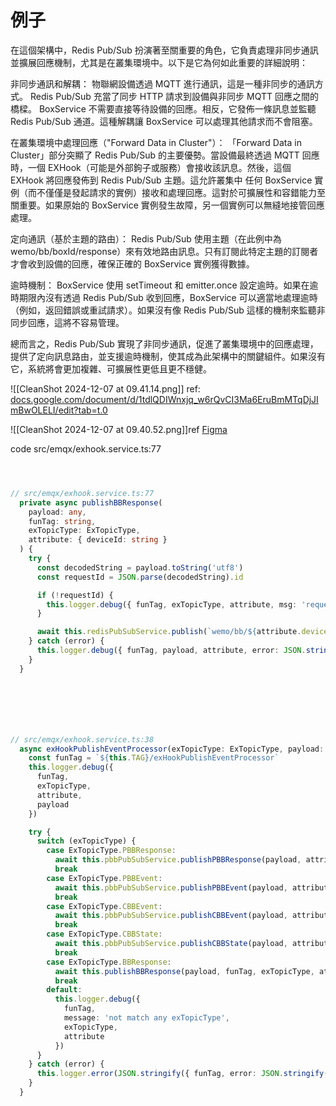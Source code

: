 
# 例子

在這個架構中，Redis Pub/Sub 扮演著至關重要的角色，它負責處理非同步通訊並擴展回應機制，尤其是在叢集環境中。以下是它為何如此重要的詳細說明：

非同步通訊和解耦： 物聯網設備透過 MQTT 進行通訊，這是一種非同步的通訊方式。 Redis Pub/Sub 充當了同步 HTTP 請求到設備與非同步 MQTT 回應之間的橋樑。 BoxService 不需要直接等待設備的回應。相反，它發佈一條訊息並監聽 Redis Pub/Sub 通道。這種解耦讓 BoxService 可以處理其他請求而不會阻塞。

在叢集環境中處理回應（"Forward Data in Cluster"）： 「Forward Data in Cluster」部分突顯了 Redis Pub/Sub 的主要優勢。當設備最終透過 MQTT 回應時，一個 EXHook（可能是外部鉤子或服務）會接收該訊息。然後，這個 EXHook 將回應發佈到 Redis Pub/Sub 主題。這允許叢集中 任何 BoxService 實例（而不僅僅是發起請求的實例）接收和處理回應。這對於可擴展性和容錯能力至關重要。如果原始的 BoxService 實例發生故障，另一個實例可以無縫地接管回應處理。

定向通訊（基於主題的路由）： Redis Pub/Sub 使用主題（在此例中為 wemo/bb/boxId/response）來有效地路由訊息。只有訂閱此特定主題的訂閱者才會收到設備的回應，確保正確的 BoxService 實例獲得數據。

逾時機制： BoxService 使用 setTimeout 和 emitter.once 設定逾時。如果在逾時期限內沒有透過 Redis Pub/Sub 收到回應，BoxService 可以適當地處理逾時（例如，返回錯誤或重試請求）。如果沒有像 Redis Pub/Sub 這樣的機制來監聽非同步回應，這將不容易管理。

總而言之，Redis Pub/Sub 實現了非同步通訊，促進了叢集環境中的回應處理，提供了定向訊息路由，並支援逾時機制，使其成為此架構中的關鍵組件。如果沒有它，系統將會更加複雜、可擴展性更低且更不穩健。

![[CleanShot 2024-12-07 at 09.41.14.png]]
ref: [docs.google.com/document/d/1tdlQDIWnxjq\_w6rQvCI3Ma6EruBmMTqDjJImBwOLELI/edit?tab=t.0](https://docs.google.com/document/d/1tdlQDIWnxjq_w6rQvCI3Ma6EruBmMTqDjJImBwOLELI/edit?tab=t.0)



![[CleanShot 2024-12-07 at 09.40.52.png]]ref [Figma](https://www.figma.com/board/4MD4T4IegKTKPRN3RdJGE5/my?node-id=208-346&node-type=section&t=AMCBbCfpilaMYFF7-0)




code
src/emqx/exhook.service.ts:77
```ts fold



// src/emqx/exhook.service.ts:77
  private async publishBBResponse(
    payload: any,
    funTag: string,
    exTopicType: ExTopicType,
    attribute: { deviceId: string }
  ) {
    try {
      const decodedString = payload.toString('utf8')
      const requestId = JSON.parse(decodedString).id

      if (!requestId) {
        this.logger.debug({ funTag, exTopicType, attribute, msg: 'requestId is undefined' })
      }

      await this.redisPubSubService.publish(`wemo/bb/${attribute.deviceId}/response/${requestId}`, decodedString)
    } catch (error) {
      this.logger.debug({ funTag, payload, attribute, error: JSON.stringify(error) })
    }
  }







// src/emqx/exhook.service.ts:38
  async exHookPublishEventProcessor(exTopicType: ExTopicType, payload: any, attribute: { deviceId: string }) {
    const funTag = `${this.TAG}/exHookPublishEventProcessor`
    this.logger.debug({
      funTag,
      exTopicType,
      attribute,
      payload
    })

    try {
      switch (exTopicType) {
        case ExTopicType.PBBResponse:
          await this.pbbPubSubService.publishPBBResponse(payload, attribute)
          break
        case ExTopicType.PBBEvent:
          await this.pbbPubSubService.publishPBBEvent(payload, attribute)
          break
        case ExTopicType.CBBEvent:
          await this.pbbPubSubService.publishCBBEvent(payload, attribute)
          break
        case ExTopicType.CBBState:
          await this.pbbPubSubService.publishCBBState(payload, attribute)
          break
        case ExTopicType.BBResponse:
          await this.publishBBResponse(payload, funTag, exTopicType, attribute)
          break
        default:
          this.logger.debug({
            funTag,
            message: 'not match any exTopicType',
            exTopicType,
            attribute
          })
      }
    } catch (error) {
      this.logger.error(JSON.stringify({ funTag, error: JSON.stringify(error) }))
    }
  }
```